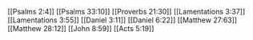 [[Psalms 2:4]]
[[Psalms 33:10]]
[[Proverbs 21:30]]
[[Lamentations 3:37]]
[[Lamentations 3:55]]
[[Daniel 3:11]]
[[Daniel 6:22]]
[[Matthew 27:63]]
[[Matthew 28:12]]
[[John 8:59]]
[[Acts 5:19]]
